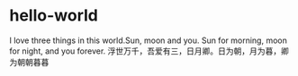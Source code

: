 # hello-world
I love three things in this world.Sun, moon and you. Sun for morning, moon for night, and you forever.
浮世万千，吾爱有三，日月卿。日为朝，月为暮，卿为朝朝暮暮
